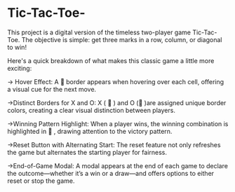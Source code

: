 # Tic-Tac-Toe-
This project is a digital version of the timeless two-player game Tic-Tac-Toe. The objective is simple: get three marks in a row, column, or diagonal to win!

Here's a quick breakdown of what makes this classic game a little more exciting:

-> Hover Effect: A 💚 border appears when hovering over each cell, offering a visual cue for the next move.

->Distinct Borders for X and O: X ( 🧡 ) and O (🩷 )are assigned unique border colors, creating a clear visual distinction between players.

->Winning Pattern Highlight: When a player wins, the winning combination is highlighted in 💛 , drawing attention to the victory pattern.

->Reset Button with Alternating Start: The reset feature not only refreshes the game but alternates the starting player for fairness.

->End-of-Game Modal: A modal appears at the end of each game to declare the outcome—whether it’s a win or a draw—and offers options to either reset or stop the game.
